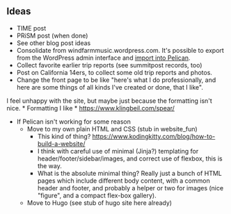 ## Ideas

* TIME post
* PRiSM post (when done)
* See other blog post ideas
* Consolidate from windfarmmusic.wordpress.com. It's possible to export from the WordPress admin interface and [import into Pelican](https://docs.getpelican.com/en/4.2.0/importer.html>).
* Collect favorite earlier trip reports (see summitpost records, too)
* Post on California 14ers, to collect some old trip reports and photos.
* Change the front page to be like "here's what I do professionally, and here are some things of all kinds I've created or done, that I like".

I feel unhappy with the site, but maybe just because the formatting isn't nice.
    * Formatting I like
        * https://www.klingbeil.com/spear/

* If Pelican isn't working for some reason
  * Move to my own plain HTML and CSS (stub in website_fun)
    * This kind of thing? https://www.kodingkitty.com/blog/how-to-build-a-website/
    * I think with careful use of minimal (Jinja?) templating for header/footer/sidebar/images, and correct use of flexbox, this is the way.
    * What is the absolute minimal thing? Really just a bunch of HTML pages which include different body content, with a common header and footer, and probably a helper or two for images (nice "figure", and a compact flex-box gallery).
  * Move to Hugo (see stub of hugo site here already)
